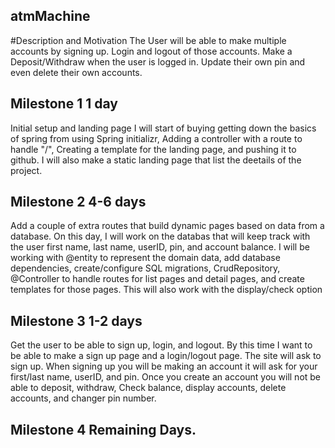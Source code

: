 ## atmMachine
#Description and Motivation
The User will be able to make multiple accounts by signing up. Login and logout of those accounts. Make a Deposit/Withdraw when the user is logged in. Update their own pin and even delete their own accounts.

## Milestone 1  1 day
Initial setup and landing page
I will start of buying getting down the basics of spring from using Spring initializr, Adding a controller with a route to handle "/", Creating a template for the landing page, and pushing it to github. I will also make a static landing page that list the deetails of the project.


## Milestone 2 4-6 days
Add a couple of extra routes that build dynamic pages based on data from a database.
On this day, I will work on the databas that will keep track with the user first name, last name, userID, pin, and account balance. I will be working with @entity to represent the domain data, add database dependencies, create/configure SQL migrations, CrudRepository, @Controller to handle routes for list pages and detail pages, and create templates for those pages. This will also work with the display/check option 

## Milestone 3 1-2 days
Get the user to be able to sign up, login, and logout.
By this time I want to be able to make a sign up page and a login/logout page.
The site will ask to sign up. When signing up you will be making an account it will ask for your first/last name, userID, and pin. Once you create an account you will not be able to deposit, withdraw, Check balance, display accounts, delete accounts, and changer pin number.

## Milestone 4 Remaining Days.
